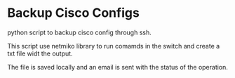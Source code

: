 # Backup Cisco Configs
python script to backup cisco config through ssh.

This script use netmiko library to run comamds in the switch and create a txt file widt the output.

The file is saved locally and an email is sent with the status of the operation.